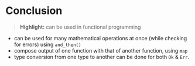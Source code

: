 # Conclusion
> __Highlight:__ can be used in functional programming

* can be used for many mathematical operations at once (while checking for errors) using `and_then()`
* compose output of one function with that of another function, using `map`
* type conversion from one type to another can be done for both `Ok` & `Err`.
